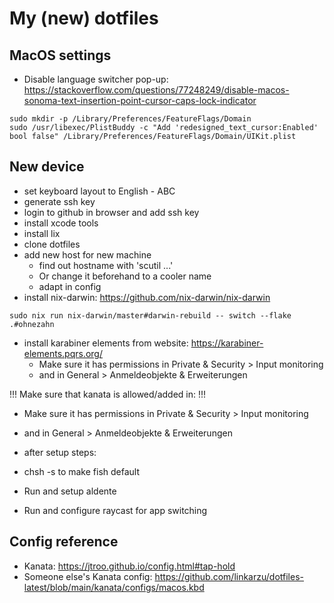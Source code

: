 # My (new) dotfiles


## MacOS settings

- Disable language switcher pop-up: https://stackoverflow.com/questions/77248249/disable-macos-sonoma-text-insertion-point-cursor-caps-lock-indicator
```shell
sudo mkdir -p /Library/Preferences/FeatureFlags/Domain
sudo /usr/libexec/PlistBuddy -c "Add 'redesigned_text_cursor:Enabled' bool false" /Library/Preferences/FeatureFlags/Domain/UIKit.plist
```

## New device

- set keyboard layout to English - ABC
- generate ssh key
- login to github in browser and add ssh key
- install xcode tools
- install lix
- clone dotfiles
- add new host for new machine
    - find out hostname with 'scutil ...'
    - Or change it beforehand to a cooler name
    - adapt in config
- install nix-darwin: https://github.com/nix-darwin/nix-darwin

```shell
sudo nix run nix-darwin/master#darwin-rebuild -- switch --flake .#ohnezahn
```

- install karabiner elements from website: https://karabiner-elements.pqrs.org/
    - Make sure it has permissions in Private & Security > Input monitoring
    - and in General > Anmeldeobjekte & Erweiterungen

!!! Make sure that kanata is allowed/added in: !!!
- Make sure it has permissions in Private & Security > Input monitoring
- and in General > Anmeldeobjekte & Erweiterungen


- after setup steps:
- chsh -s to make fish default
- Run and setup aldente
- Run and configure raycast for app switching

## Config reference

- Kanata: https://jtroo.github.io/config.html#tap-hold
- Someone else's Kanata config: https://github.com/linkarzu/dotfiles-latest/blob/main/kanata/configs/macos.kbd

